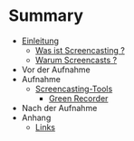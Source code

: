 # Summary

* [Einleitung](chapters/01_Einleitung/einleitung.md)
    * [Was ist Screencasting ?](chapters/01_Einleitung/was_ist_screencasting.md)
    * [Warum Screencasts ?](chapters/01_Einleitung/warum_screencasts.md)
* Vor der Aufnahme
* Aufnahme
    * [Screencasting-Tools](chapters/03_Aufnahme/screencasting-tools.md)
        * [Green Recorder](chapters/03_Aufnahme/greenrecorder.md)
* Nach der Aufnahme
* Anhang
    * [Links](chapters/05_Anhang/links.md)
